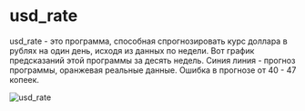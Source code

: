 # usd_rate

usd_rate - это программа, способная спрогнозировать курс доллара в рублях на один день, исходя из данных по недели.
Вот график предсказаний этой программы за десять недель. Синия линия - прогноз программы, оранжевая реальные данные.
Ошибка в прогнозе от 40 - 47 копеек. 

![usd_rate](https://user-images.githubusercontent.com/64311703/89824622-f2706c80-db42-11ea-80a5-374d70706bec.png)
